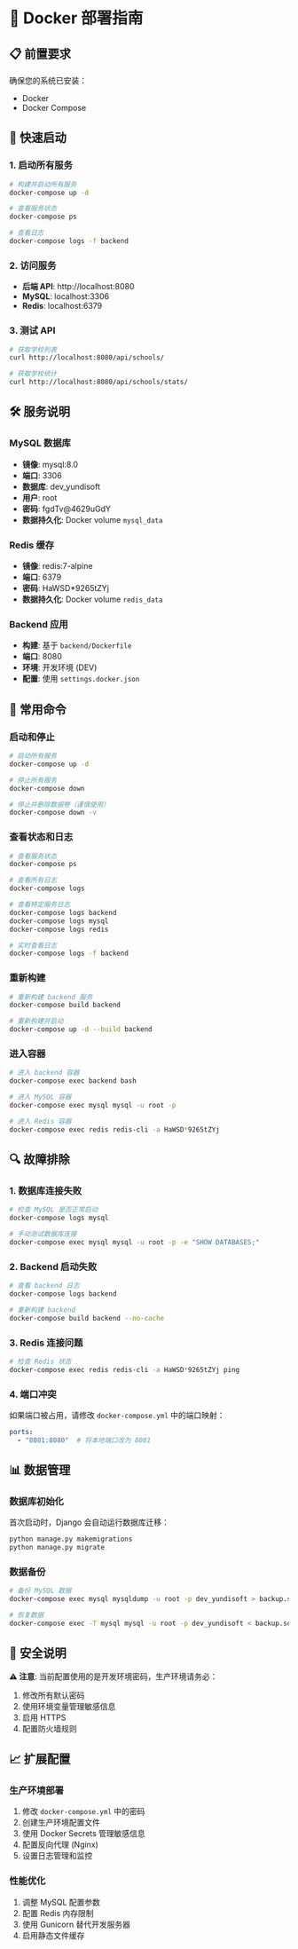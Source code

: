 # 🐳 Docker 部署指南

## 📋 前置要求

确保您的系统已安装：
- Docker
- Docker Compose

## 🚀 快速启动

### 1. 启动所有服务
```bash
# 构建并启动所有服务
docker-compose up -d

# 查看服务状态
docker-compose ps

# 查看日志
docker-compose logs -f backend
```

### 2. 访问服务
- **后端 API**: http://localhost:8080
- **MySQL**: localhost:3306
- **Redis**: localhost:6379

### 3. 测试 API
```bash
# 获取学校列表
curl http://localhost:8080/api/schools/

# 获取学校统计
curl http://localhost:8080/api/schools/stats/
```

## 🛠️ 服务说明

### MySQL 数据库
- **镜像**: mysql:8.0
- **端口**: 3306
- **数据库**: dev_yundisoft
- **用户**: root
- **密码**: fgdTv@4629uGdY
- **数据持久化**: Docker volume `mysql_data`

### Redis 缓存
- **镜像**: redis:7-alpine
- **端口**: 6379
- **密码**: HaWSD*9265tZYj
- **数据持久化**: Docker volume `redis_data`

### Backend 应用
- **构建**: 基于 `backend/Dockerfile`
- **端口**: 8080
- **环境**: 开发环境 (DEV)
- **配置**: 使用 `settings.docker.json`

## 🔧 常用命令

### 启动和停止
```bash
# 启动所有服务
docker-compose up -d

# 停止所有服务
docker-compose down

# 停止并删除数据卷（谨慎使用）
docker-compose down -v
```

### 查看状态和日志
```bash
# 查看服务状态
docker-compose ps

# 查看所有日志
docker-compose logs

# 查看特定服务日志
docker-compose logs backend
docker-compose logs mysql
docker-compose logs redis

# 实时查看日志
docker-compose logs -f backend
```

### 重新构建
```bash
# 重新构建 backend 服务
docker-compose build backend

# 重新构建并启动
docker-compose up -d --build backend
```

### 进入容器
```bash
# 进入 backend 容器
docker-compose exec backend bash

# 进入 MySQL 容器
docker-compose exec mysql mysql -u root -p

# 进入 Redis 容器
docker-compose exec redis redis-cli -a HaWSD*9265tZYj
```

## 🔍 故障排除

### 1. 数据库连接失败
```bash
# 检查 MySQL 是否正常启动
docker-compose logs mysql

# 手动测试数据库连接
docker-compose exec mysql mysql -u root -p -e "SHOW DATABASES;"
```

### 2. Backend 启动失败
```bash
# 查看 backend 日志
docker-compose logs backend

# 重新构建 backend
docker-compose build backend --no-cache
```

### 3. Redis 连接问题
```bash
# 检查 Redis 状态
docker-compose exec redis redis-cli -a HaWSD*9265tZYj ping
```

### 4. 端口冲突
如果端口被占用，请修改 `docker-compose.yml` 中的端口映射：
```yaml
ports:
  - "8081:8080"  # 将本地端口改为 8081
```

## 📊 数据管理

### 数据库初始化
首次启动时，Django 会自动运行数据库迁移：
```bash
python manage.py makemigrations
python manage.py migrate
```

### 数据备份
```bash
# 备份 MySQL 数据
docker-compose exec mysql mysqldump -u root -p dev_yundisoft > backup.sql

# 恢复数据
docker-compose exec -T mysql mysql -u root -p dev_yundisoft < backup.sql
```

## 🔐 安全说明

**⚠️ 注意**: 当前配置使用的是开发环境密码，生产环境请务必：
1. 修改所有默认密码
2. 使用环境变量管理敏感信息
3. 启用 HTTPS
4. 配置防火墙规则

## 📈 扩展配置

### 生产环境部署
1. 修改 `docker-compose.yml` 中的密码
2. 创建生产环境配置文件
3. 使用 Docker Secrets 管理敏感信息
4. 配置反向代理 (Nginx)
5. 设置日志管理和监控

### 性能优化
1. 调整 MySQL 配置参数
2. 配置 Redis 内存限制
3. 使用 Gunicorn 替代开发服务器
4. 启用静态文件缓存 
